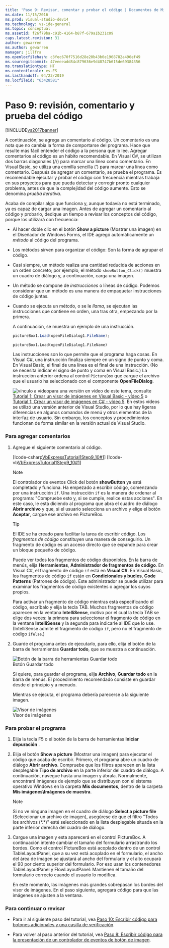 ```yaml
---
title: 'Paso 9: Revisar, comentar y probar el código | Documentos de Microsoft'
ms.date: 11/15/2016
ms.prod: visual-studio-dev14
ms.technology: vs-ide-general
ms.topic: conceptual
ms.assetid: f26f79ba-c91b-4164-b87f-679a1b231c09
caps.latest.revision: 31
author: gewarren
ms.author: gewarren
manager: jillfra
ms.openlocfilehash: c3fec670f7516d28e20b43b0e1968782a496ef49
ms.sourcegitcommit: 47eeeeadd84c879636e9d48747b615de69384356
ms.translationtype: HT
ms.contentlocale: es-ES
ms.lasthandoff: 04/23/2019
ms.locfileid: "63428581"
---
```

# <a name="step-9-review-comment-and-test-your-code"></a>Paso 9: revisión, comentario y prueba del código
[!INCLUDE[vs2017banner](../includes/vs2017banner.md)]

A continuación, se agrega un comentario al código. Un comentario es una nota que no cambia la forma de comportarse del programa. Hace que resulte más fácil entender el código a la persona que lo lee. Agregar comentarios al código es un hábito recomendable. En Visual C#, se utilizan dos barras diagonales (//) para marcar una línea como comentario. En Visual Basic, se utiliza una comilla sencilla (') para marcar una línea como comentario. Después de agregar un comentario, se prueba el programa. Es recomendable ejecutar y probar el código con frecuencia mientras trabaja en sus proyectos para que pueda detectar y corregir pronto cualquier problema, antes de que la complejidad del código aumente. Esto se denomina *prueba iterativa*.  
  
 Acaba de compilar algo que funciona y, aunque todavía no está terminado, ya es capaz de cargar una imagen. Antes de agregar un comentario al código y probarlo, dedique un tiempo a revisar los conceptos del código, porque los utilizará con frecuencia:  
  
- Al hacer doble clic en el botón **Show a picture** (Mostrar una imagen) en el Diseñador de Windows Forms, el IDE agregó automáticamente un *método* al código del programa.  
  
- Los métodos sirven para organizar el código: Son la forma de agrupar el código.  
  
- Casi siempre, un método realiza una cantidad reducida de acciones en un orden concreto; por ejemplo, el método `showButton_Click()` muestra un cuadro de diálogo y, a continuación, carga una imagen.  
  
- Un método se compone de *instrucciones* o líneas de código. Podemos considerar que un método es una manera de empaquetar instrucciones de código juntas.  
  
- Cuando se ejecuta un método, o se le *llama*, se ejecutan las instrucciones que contiene en orden, una tras otra, empezando por la primera.  
  
   A continuación, se muestra un ejemplo de una instrucción.  
  
  ```csharp  
  pictureBox1.Load(openFileDialog1.FileName);  
  ```  
  
  ```vb  
  pictureBox1.Load(openFileDialog1.FileName)  
  ```  
  
   Las instrucciones son lo que permite que el programa haga cosas. En Visual C#, una instrucción finaliza siempre en un signo de punto y coma. En Visual Basic, el final de una línea es el final de una instrucción. (No se necesita indicar el signo de punto y coma en Visual Basic.) La instrucción anterior ordena al control `PictureBox` que cargue el archivo que el usuario ha seleccionado con el componente **OpenFileDialog**.  
  
  ![vínculo a vídeo](../data-tools/media/playvideo.gif "PlayVideo")para una versión en vídeo de este tema, consulte [Tutorial 1: Crear un visor de imágenes en Visual Basic - vídeo 5](http://go.microsoft.com/fwlink/?LinkId=205216) o [Tutorial 1: Crear un visor de imágenes en C# - vídeo 5](http://go.microsoft.com/fwlink/?LinkId=205206). En estos vídeos se utilizó una versión anterior de Visual Studio, por lo que hay ligeras diferencias en algunos comandos de menú y otros elementos de la interfaz de usuario. Sin embargo, los conceptos y procedimientos funcionan de forma similar en la versión actual de Visual Studio.  
  
### <a name="to-add-comments"></a>Para agregar comentarios  
  
1. Agregue el siguiente comentario al código.  
  
     [!code-csharp[VbExpressTutorial1Step9_10#1](../snippets/csharp/VS_Snippets_VBCSharp/vbexpresstutorial1step9_10/cs/form1.cs#1)]
     [!code-vb[VbExpressTutorial1Step9_10#1](../snippets/visualbasic/VS_Snippets_VBCSharp/vbexpresstutorial1step9_10/vb/form1.vb#1)]  
  
    > [!NOTE]
    > El controlador de eventos Click del botón **showButton** ya está completado y funciona. Ha empezado a escribir código, comenzando por una instrucción `if`. Una instrucción `if` es la manera de ordenar al programa: "Compruebe esto y, si se cumple, realice estas acciones". En este caso, le está diciendo al programa que abra el cuadro de diálogo **Abrir archivo** y que, si el usuario selecciona un archivo y elige el botón **Aceptar**, cargue ese archivo en PictureBox.  
  
    > [!TIP]
    > El IDE se ha creado para facilitar la tarea de escribir código. Los *fragmentos de código* constituyen una manera de conseguirlo. Un fragmento de código es un acceso directo que se expande para crear un bloque pequeño de código.  
    >   
    >  Puede ver todos los fragmentos de código disponibles. En la barra de menús, elija **Herramientas**, **Administrador de fragmentos de código**. En Visual C#, el fragmento de código `if` está en **Visual C#**. En Visual Basic, los fragmentos de código `if` están en **Condicionales y bucles**, **Code Patterns** (Patrones de código). Este administrador se puede utilizar para examinar los fragmentos de código existentes o agregar los suyos propios.  
    >   
    >  Para activar un fragmento de código mientras está especificando el código, escríbalo y elija la tecla TAB. Muchos fragmentos de código aparecen en la ventana **IntelliSense**, motivo por el cual la tecla TAB se elige dos veces: la primera para seleccionar el fragmento de código en la ventana **IntelliSense** y la segunda para indicarle al IDE que lo use. (IntelliSense admite el fragmento de código `if`, pero no el fragmento de código `ifelse`.)  
  
2. Guarde el programa antes de ejecutarlo, para ello, elija el botón de la barra de herramientas **Guardar todo**, que se muestra a continuación.  
  
     ![Botón de la barra de herramientas Guardar todo](../ide/media/express-iconsaveall.png "Express_IconSaveAll")  
Botón Guardar todo  
  
     Si quiere, para guardar el programa, elija **Archivo**, **Guardar todo** en la barra de menús. El procedimiento recomendado consiste en guardar desde el principio y a menudo.  
  
     Mientras se ejecuta, el programa debería parecerse a la siguiente imagen.  
  
     ![Visor de imágenes](../ide/media/express-pictureviewerdonerun.png "Express_PictureViewerDoneRun")  
Visor de imágenes  
  
### <a name="to-test-your-program"></a>Para probar el programa  
  
1. Elija la tecla F5 o el botón de la barra de herramientas **Iniciar depuración** .  
  
2. Elija el botón **Show a picture** (Mostrar una imagen) para ejecutar el código que acaba de escribir. Primero, el programa abre un cuadro de diálogo **Abrir archivo**. Compruebe que los filtros aparecen en la lista desplegable **Tipo de archivo** en la parte inferior del cuadro de diálogo. A continuación, navegue hasta una imagen y ábrala. Normalmente, encontrará imágenes de ejemplo que se distribuyen con el sistema operativo Windows en la carpeta **Mis documentos**, dentro de la carpeta **Mis imágenes\Imágenes de muestra**.  
  
    > [!NOTE]
    > Si no ve ninguna imagen en el cuadro de diálogo **Select a picture file** (Seleccionar un archivo de imagen), asegúrese de que el filtro "Todos los archivos (*.\*)" esté seleccionado en la lista desplegable situada en la parte inferior derecha del cuadro de diálogo.  
  
3. Cargue una imagen y esta aparecerá en el control PictureBox. A continuación intente cambiar el tamaño del formulario arrastrando los bordes. Como el control PictureBox está acoplado dentro de un control TableLayoutPanel, que a su vez está acoplado en el formulario, el ancho del área de imagen se ajustará al ancho del formulario y el alto ocupará el 90 por ciento superior del formulario. Por eso usan los contenedores TableLayoutPanel y FlowLayoutPanel: Mantienen el tamaño del formulario correcto cuando el usuario lo modifica.  
  
     En este momento, las imágenes más grandes sobrepasan los bordes del visor de imágenes. En el paso siguiente, agregará código para que las imágenes se ajusten a la ventana.  
  
### <a name="to-continue-or-review"></a>Para continuar o revisar  
  
- Para ir al siguiente paso del tutorial, vea [Paso 10: Escribir código para botones adicionales y una casilla de verificación](../ide/step-10-write-code-for-additional-buttons-and-a-check-box.md).  
  
- Para volver al paso anterior del tutorial, vea [Paso 8: Escribir código para la presentación de un controlador de eventos de botón de imagen](../ide/step-8-write-code-for-the-show-a-picture-button-event-handler.md).
